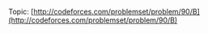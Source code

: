 Topic: [http://codeforces.com/problemset/problem/90/B](http://codeforces.com/problemset/problem/90/B)
